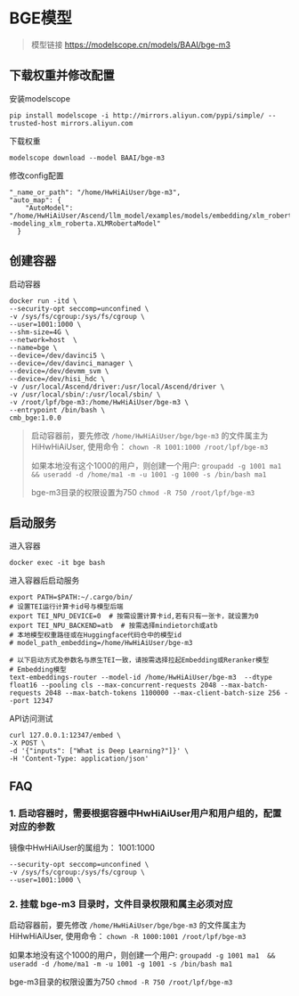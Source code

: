 # BGE模型
> 模型链接 https://modelscope.cn/models/BAAI/bge-m3

## 下载权重并修改配置
安装modelscope
```
pip install modelscope -i http://mirrors.aliyun.com/pypi/simple/ --trusted-host mirrors.aliyun.com
```

下载权重
```
modelscope download --model BAAI/bge-m3
```

修改config配置
```
"_name_or_path": "/home/HwHiAiUser/bge-m3",
"auto_map": {
    "AutoModel": "/home/HwHiAiUser/Ascend/llm_model/examples/models/embedding/xlm_roberta--modeling_xlm_roberta.XLMRobertaModel"
  }
```

## 创建容器
启动容器
```
docker run -itd \
--security-opt seccomp=unconfined \
-v /sys/fs/cgroup:/sys/fs/cgroup \
--user=1001:1000 \
--shm-size=4G \
--network=host  \
--name=bge \
--device=/dev/davinci5 \
--device=/dev/davinci_manager \
--device=/dev/devmm_svm \
--device=/dev/hisi_hdc \
-v /usr/local/Ascend/driver:/usr/local/Ascend/driver \
-v /usr/local/sbin/:/usr/local/sbin/ \
-v /root/lpf/bge-m3:/home/HwHiAiUser/bge-m3 \
--entrypoint /bin/bash \
cmb_bge:1.0.0
```
> 启动容器前，要先修改 `/home/HwHiAiUser/bge/bge-m3` 的文件属主为 HiHwHiAiUser, 使用命令： `chown -R 1001:1000 /root/lpf/bge-m3`
> 
> 如果本地没有这个1000的用户，则创建一个用户: `groupadd -g 1001 ma1  && useradd -d /home/ma1 -m -u 1001 -g 1000 -s /bin/bash ma1`
>
> bge-m3目录的权限设置为750 `chmod -R 750 /root/lpf/bge-m3`

## 启动服务
进入容器
```
docker exec -it bge bash
```

进入容器后启动服务
```
export PATH=$PATH:~/.cargo/bin/
# 设置TEI运行计算卡id号与模型后端 
export TEI_NPU_DEVICE=0  # 按需设置计算卡id,若有只有一张卡，就设置为0
export TEI_NPU_BACKEND=atb  # 按需选择mindietorch或atb
# 本地模型权重路径或在Huggingface代码仓中的模型id
# model_path_embedding=/home/HwHiAiUser/bge-m3

# 以下启动方式及参数名与原生TEI一致，请按需选择拉起Embedding或Reranker模型
# Embedding模型
text-embeddings-router --model-id /home/HwHiAiUser/bge-m3  --dtype float16 --pooling cls --max-concurrent-requests 2048 --max-batch-requests 2048 --max-batch-tokens 1100000 --max-client-batch-size 256 --port 12347
```

API访问测试
```
curl 127.0.0.1:12347/embed \ 
-X POST \
-d '{"inputs": ["What is Deep Learning?"]}' \     
-H 'Content-Type: application/json'
```

## FAQ

### 1. 启动容器时，需要根据容器中HwHiAiUser用户和用户组的，配置对应的参数
镜像中HwHiAiUser的属组为： 1001:1000

```
--security-opt seccomp=unconfined \
-v /sys/fs/cgroup:/sys/fs/cgroup \
--user=1001:1000 \
```

### 2. 挂载 bge-m3 目录时，文件目录权限和属主必须对应

启动容器前，要先修改 `/home/HwHiAiUser/bge/bge-m3` 的文件属主为 HiHwHiAiUser, 使用命令： `chown -R 1000:1001 /root/lpf/bge-m3`

如果本地没有这个1000的用户，则创建一个用户: `groupadd -g 1001 ma1  && useradd -d /home/ma1 -m -u 1001 -g 1001 -s /bin/bash ma1`

bge-m3目录的权限设置为750 `chmod -R 750 /root/lpf/bge-m3`